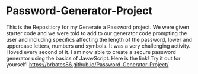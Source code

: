 # Password-Generator-Project
This is the Repositiory for my Generate a Password project. We were given starter code and we were told
to add to our generator code prompting the user and including specifics affecting the length of the password, 
lower and uppercase letters, numbers and symbols. It was a very challenging activity. I loved every second of 
it. I am now able to create a secure password generator using the basics of JavavScript. Here is the link! Try it out for yourself!  https://brbates86.github.io/Password-Generator-Project/
